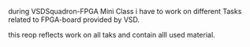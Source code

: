 during VSDSquadron-FPGA Mini Class i have to work on different Tasks related to FPGA-board provided by VSD.

this reop reflects work on all taks and contain alll used material.
